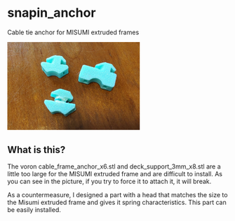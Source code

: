 # snapin_anchor
Cable tie anchor for MISUMI extruded frames

<img src="img/photo.jpg" width="60%">

## What is this?
The voron cable_frame_anchor_x6.stl and deck_support_3mm_x8.stl are a little too large for the MISUMI extruded frame and are difficult to install.
As you can see in the picture, if you try to force it to attach it, it will break.

As a countermeasure, I designed a part with a head that matches the size to the Misumi extruded frame and gives it spring characteristics.
This part can be easily installed.

